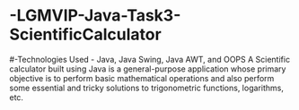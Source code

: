 # -LGMVIP-Java-Task3-ScientificCalculator
#-Technologies Used - Java, Java Swing, Java AWT, and OOPS
A Scientific calculator built using Java is a general-purpose application whose primary objective is to perform basic mathematical operations and also perform some essential and tricky solutions to trigonometric functions, logarithms, etc. 
